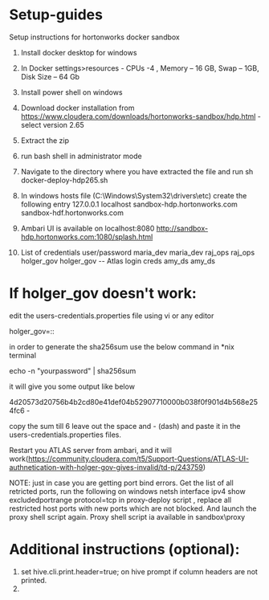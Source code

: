 # Setup-guides
Setup instructions for hortonworks docker sandbox
1.	Install docker desktop for windows
2.	In Docker settings>resources   - CPUs -4 , Memory – 16 GB, Swap – 1GB, Disk Size – 64 Gb 
3.	Install power shell on windows
4.	Download docker installation from https://www.cloudera.com/downloads/hortonworks-sandbox/hdp.html - select version 2.65
5.	Extract the zip
6.	run bash shell in administrator mode
7.	Navigate to the directory where you have extracted the file and run 
     sh docker-deploy-hdp265.sh
8. In windows hosts file (C:\Windows\System32\drivers\etc) create the following entry 
   127.0.0.1  localhost sandbox-hdp.hortonworks.com sandbox-hdf.hortonworks.com
9. Ambari UI is available on localhost:8080
   http://sandbox-hdp.hortonworks.com:1080/splash.html
   
10. List of credentials user/password
maria_dev  	maria_dev
raj_ops	     raj_ops
holger_gov	holger_gov     -- Atlas login creds
amy_ds	     amy_ds


If holger_gov doesn't work:
===========================
edit the users-credentials.properties file using vi or any editor

holger_gov=<ROLE YOU want to give>::<sha256sum of the password>

in order to generate the sha256sum use the below command in *nix terminal

echo -n "yourpassword" | sha256sum

it will give you some output like below

4d20573d20756b4b2cd80e41def04b52907710000b038f0f901d4b568e254fc6 -

copy the sum till 6 leave out the space and - (dash) and paste it in the users-credentials.properties files.

Restart you ATLAS server from ambari, and it will work(https://community.cloudera.com/t5/Support-Questions/ATLAS-UI-authnetication-with-holger-gov-gives-invalid/td-p/243759)

NOTE:
just in case you are getting port bind errors. Get the list of all retricted ports, run the following on windows
netsh interface ipv4 show excludedportrange protocol=tcp
in proxy-deploy script , replace all restricted host ports with new ports which are not blocked. And launch the proxy shell script again.
Proxy shell script ia available in sandbox\proxy



Additional instructions (optional):
===================================
1. set hive.cli.print.header=true; on hive prompt if column headers are not printed.
2.

